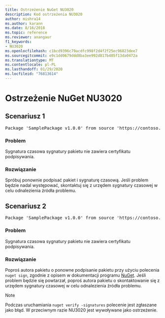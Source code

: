 ```yaml
---
title: Ostrzeżenie NuGet NU3020
description: Kod ostrzeżenia NU3020
author: mishra14
ms.author: karann
ms.date: 8/16/2018
ms.topic: reference
ms.reviewer: anangaur
f1_keywords:
- NU3020
ms.openlocfilehash: c1bcd9396c79acdfc998f2d4f2f25ec96823dee7
ms.sourcegitcommit: e9c1dd0679ddd8ba3ee992d817b405f13da0472a
ms.translationtype: MT
ms.contentlocale: pl-PL
ms.lasthandoff: 01/29/2020
ms.locfileid: "76813614"
---
```

# <a name="nuget-warning-nu3020"></a>Ostrzeżenie NuGet NU3020

## <a name="scenario-1"></a>Scenariusz 1

<pre>Package 'SamplePackage v1.0.0' from source 'https://contoso.com/index.json': The timestamp does not have a signing certificate.</pre>

### <a name="issue"></a>Problem

Sygnatura czasowa sygnatury pakietu nie zawiera certyfikatu podpisywania.


### <a name="solution"></a>Rozwiązanie

Spróbuj ponownie podpisać pakiet i sygnaturę czasową. Jeśli problem będzie nadal występować, skontaktuj się z urzędem sygnatury czasowej w celu odnalezienia źródła problemu.



## <a name="scenario-2"></a>Scenariusz 2

<pre>Package 'SamplePackage v1.0.0' from source 'https://contoso.com/index.json': The primary signature's timestamp does not have a signing certificate.</pre>

### <a name="issue"></a>Problem

Sygnatura czasowa sygnatury pakietu nie zawiera certyfikatu podpisywania.


### <a name="solution"></a>Rozwiązanie

Poproś autora pakietu o ponowne podpisanie pakietu przy użyciu polecenia `nuget sign`, zgodnie z opisem w dokumentacji programu [NuGet](../../create-packages/sign-a-package.md). Jeśli problem będzie się powtarzał, poproś autora pakietu o skontaktowanie się z urzędem sygnatury czasowej w celu odnalezienia źródła problemu.


> [!Note]
> Podczas uruchamiania `nuget verify -signatures` polecenie jest zgłaszane jako błąd. W przeciwnym razie NU3020 jest wywoływane jako ostrzeżenie.
